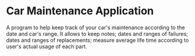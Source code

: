 # Car Maintenance Application
A program to help keep track of your car's maintenance according to the date and car's range. It allows to keep notes; dates and ranges of failures; dates and ranges of replacements; measure average life time according to user's actual usage of each part.
